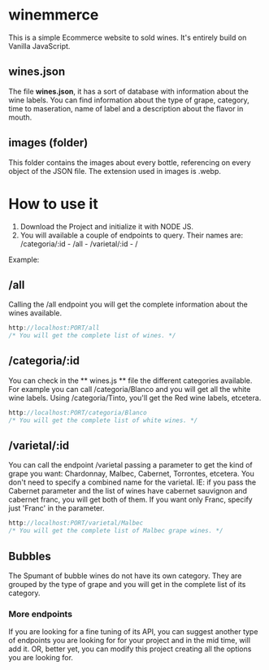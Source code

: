 # winemmerce

This is a simple Ecommerce website to sold wines. It's entirely build on Vanilla JavaScript.

## wines.json
The file **wines.json**, it has a sort of database with information about the wine labels. You can find information about the type of grape, category, time to maseration, name of label and a description about the flavor in mouth.

## images (folder)
This folder contains the images about every bottle, referencing on every object of the JSON file. The extension used in images is .webp.

# How to use it
1. Download the Project and initialize it with NODE JS.
2. You will available a couple of endpoints to query. Their names are: /categoria/:id - /all - /varietal/:id - /

Example:

## /all
Calling the /all endpoint you will get the complete information about the wines available.

```js
http://localhost:PORT/all 
/* You will get the complete list of wines. */
```

## /categoria/:id
You can check in the ** wines.js ** file the different categories available. For example you can call /categoria/Blanco and you will get all the white wine labels. Using /categoria/Tinto, you'll get the Red wine labels, etcetera.

```js
http://localhost:PORT/categoria/Blanco
/* You will get the complete list of white wines. */
```

## /varietal/:id
You can call the endpoint /varietal passing a parameter to get the kind of grape you want: Chardonnay, Malbec, Cabernet, Torrontes, etcetera.
You don't need to specify a combined name for the varietal. IE: if you pass the Cabernet parameter and the list of wines have cabernet sauvignon and cabernet franc, you will get both of them. If you want only Franc, specify just 'Franc' in the parameter.

```js
http://localhost:PORT/varietal/Malbec 
/* You will get the complete list of Malbec grape wines. */
```


## Bubbles
The Spumant of bubble wines do not have its own category. They are grouped by the type of grape and you will get in the complete list of its category.

### More endpoints

If you are looking for a fine tuning of its API, you can suggest another type of endpoints you are looking for for your project and in the mid time, will add it. OR, better yet, you can modify this project creating all the options you are looking for.
